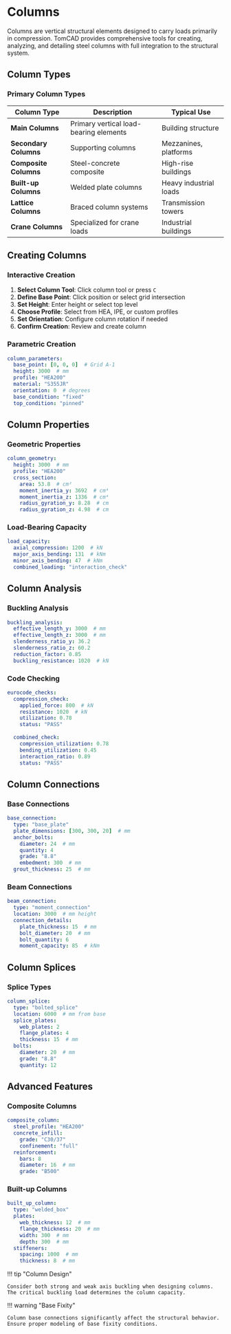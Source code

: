 # Columns

Columns are vertical structural elements designed to carry loads primarily in compression. TomCAD provides comprehensive tools for creating, analyzing, and detailing steel columns with full integration to the structural system.

## Column Types

### Primary Column Types

| Column Type | Description | Typical Use |
|-------------|-------------|-------------|
| **Main Columns** | Primary vertical load-bearing elements | Building structure |
| **Secondary Columns** | Supporting columns | Mezzanines, platforms |
| **Composite Columns** | Steel-concrete composite | High-rise buildings |
| **Built-up Columns** | Welded plate columns | Heavy industrial loads |
| **Lattice Columns** | Braced column systems | Transmission towers |
| **Crane Columns** | Specialized for crane loads | Industrial buildings |

## Creating Columns

### Interactive Creation

1. **Select Column Tool**: Click column tool or press `C`
2. **Define Base Point**: Click position or select grid intersection
3. **Set Height**: Enter height or select top level
4. **Choose Profile**: Select from HEA, IPE, or custom profiles
5. **Set Orientation**: Configure column rotation if needed
6. **Confirm Creation**: Review and create column

### Parametric Creation

```yaml
column_parameters:
  base_point: [0, 0, 0]  # Grid A-1
  height: 3000  # mm
  profile: "HEA200"
  material: "S355JR"
  orientation: 0  # degrees
  base_condition: "fixed"
  top_condition: "pinned"
```

## Column Properties

### Geometric Properties

```yaml
column_geometry:
  height: 3000  # mm
  profile: "HEA200"
  cross_section:
    area: 53.8  # cm²
    moment_inertia_y: 3692  # cm⁴
    moment_inertia_z: 1336  # cm⁴
    radius_gyration_y: 8.28  # cm
    radius_gyration_z: 4.98  # cm
```

### Load-Bearing Capacity

```yaml
load_capacity:
  axial_compression: 1200  # kN
  major_axis_bending: 131  # kNm
  minor_axis_bending: 47  # kNm
  combined_loading: "interaction_check"
```

## Column Analysis

### Buckling Analysis

```yaml
buckling_analysis:
  effective_length_y: 3000  # mm
  effective_length_z: 3000  # mm
  slenderness_ratio_y: 36.2
  slenderness_ratio_z: 60.2
  reduction_factor: 0.85
  buckling_resistance: 1020  # kN
```

### Code Checking

```yaml
eurocode_checks:
  compression_check:
    applied_force: 800  # kN
    resistance: 1020  # kN
    utilization: 0.78
    status: "PASS"
  
  combined_check:
    compression_utilization: 0.78
    bending_utilization: 0.45
    interaction_ratio: 0.89
    status: "PASS"
```

## Column Connections

### Base Connections

```yaml
base_connection:
  type: "base_plate"
  plate_dimensions: [300, 300, 20]  # mm
  anchor_bolts:
    diameter: 24  # mm
    quantity: 4
    grade: "8.8"
    embedment: 300  # mm
  grout_thickness: 25  # mm
```

### Beam Connections

```yaml
beam_connection:
  type: "moment_connection"
  location: 3000  # mm height
  connection_details:
    plate_thickness: 15  # mm
    bolt_diameter: 20  # mm
    bolt_quantity: 6
    moment_capacity: 85  # kNm
```

## Column Splices

### Splice Types

```yaml
column_splice:
  type: "bolted_splice"
  location: 6000  # mm from base
  splice_plates:
    web_plates: 2
    flange_plates: 4
    thickness: 15  # mm
  bolts:
    diameter: 20  # mm
    grade: "8.8"
    quantity: 12
```

## Advanced Features

### Composite Columns

```yaml
composite_column:
  steel_profile: "HEA200"
  concrete_infill:
    grade: "C30/37"
    confinement: "full"
  reinforcement:
    bars: 8
    diameter: 16  # mm
    grade: "B500"
```

### Built-up Columns

```yaml
built_up_column:
  type: "welded_box"
  plates:
    web_thickness: 12  # mm
    flange_thickness: 20  # mm
    width: 300  # mm
    depth: 300  # mm
  stiffeners:
    spacing: 1000  # mm
    thickness: 8  # mm
```

!!! tip "Column Design"
    
    Consider both strong and weak axis buckling when designing columns. The critical buckling load determines the column capacity.

!!! warning "Base Fixity"
    
    Column base connections significantly affect the structural behavior. Ensure proper modeling of base fixity conditions.

